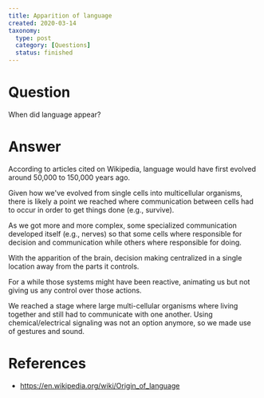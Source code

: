 ```yaml
---
title: Apparition of language
created: 2020-03-14
taxonomy:
  type: post
  category: [Questions]
  status: finished
---
```


# Question
When did language appear?

# Answer
According to articles cited on Wikipedia, language would have first evolved around 50,000 to 150,000 years ago.

Given how we've evolved from single cells into multicellular organisms, there is likely a point we reached where communication between cells had to occur in order to get things done (e.g., survive).

As we got more and more complex, some specialized communication developed itself (e.g., nerves) so that some cells where responsible for decision and communication while others where responsible for doing.

With the apparition of the brain, decision making centralized in a single location away from the parts it controls.

For a while those systems might have been reactive, animating us but not giving us any control over those actions.

We reached a stage where large multi-cellular organisms where living together and still had to communicate with one another. Using chemical/electrical signaling was not an option anymore, so we made use of gestures and sound.

# References
* https://en.wikipedia.org/wiki/Origin_of_language
